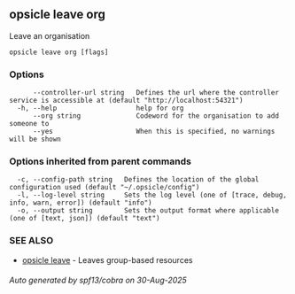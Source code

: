 ## opsicle leave org

Leave an organisation

```
opsicle leave org [flags]
```

### Options

```
      --controller-url string   Defines the url where the controller service is accessible at (default "http://localhost:54321")
  -h, --help                    help for org
      --org string              Codeword for the organisation to add someone to
      --yes                     When this is specified, no warnings will be shown
```

### Options inherited from parent commands

```
  -c, --config-path string   Defines the location of the global configuration used (default "~/.opsicle/config")
  -l, --log-level string     Sets the log level (one of [trace, debug, info, warn, error]) (default "info")
  -o, --output string        Sets the output format where applicable (one of [text, json]) (default "text")
```

### SEE ALSO

* [opsicle leave](cli/opsicle_leave.md)	 - Leaves group-based resources

###### Auto generated by spf13/cobra on 30-Aug-2025
